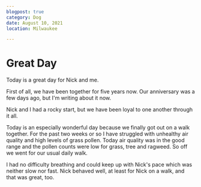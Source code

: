 ```yaml
---
blogpost: true
category: Dog
date: August 10, 2021
location: Milwaukee

---
```

# Great Day #

Today is a great day for Nick and me.

First of all, we have been together for five years now. Our
anniversary was a few days ago, but I'm writing about it now.

Nick and I had a rocky start, but we have been loyal to one another
through it all.

Today is an especially wonderful day because we finally got out on a
walk together. For the past two weeks or so I have struggled with
unhealthy air quality and high levels of grass pollen. Today air
quality was in the good range and the pollen counts were low for grass,
tree and ragweed. So off we went for our usual daily walk.

I had no difficulty breathing and could keep up with Nick's pace which
was neither slow nor fast. Nick behaved well, at least for Nick on a
walk, and that was great, too.
